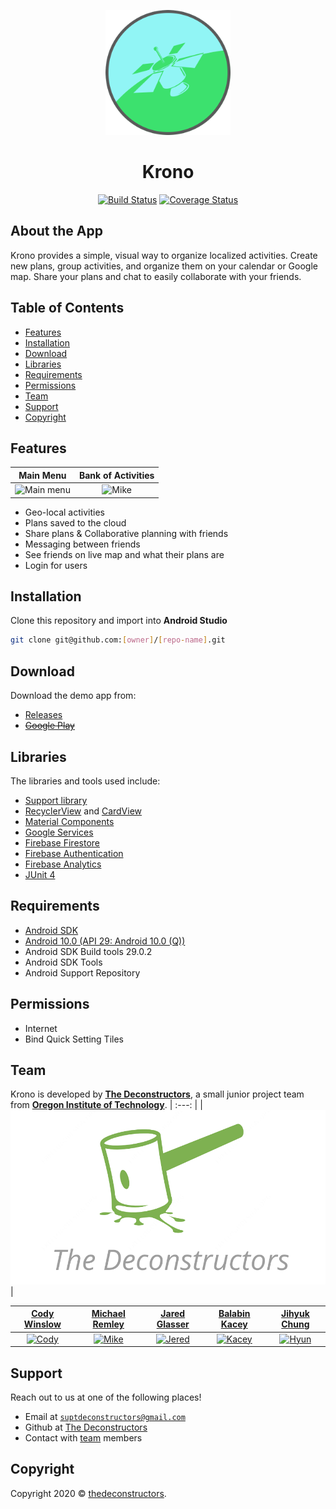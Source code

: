 <p align=center>
  <img src="https://github.com/thedeconstructors/Krono/blob/Development/Images/logo.png" alt="" width="200" height="200"></p>

<h1 align="center">Krono</h1>

<p align=center> 
  <a href="https://travis-ci.org/badges/thedeconstructors" rel="nofollow"><img src="http://img.shields.io/travis/badges/badgerbadgerbadger.svg?style=flat-square" alt="Build Status"></a>
  <a href="https://coveralls.io/r/badges/thedeconstructors" rel="nofollow"><img src="http://img.shields.io/coveralls/badges/badgerbadgerbadger.svg?style=flat-square" alt="Coverage Status"></a>
    <!-- <a href="http://badges.mit-license.org" rel="nofollow"><img src="http://img.shields.io/:license-mit-blue.svg?style=flat-square" alt="License"></a> -->
</p>

## About the App

Krono provides a simple, visual way to organize localized activities. Create new plans, group activities, and organize them on your calendar or Google map. Share your plans and chat to easily collaborate with your friends.

## Table of Contents

- [Features](#features)
- [Installation](#installation)
- [Download](#download)
- [Libraries](#libraries)
- [Requirements](#requirements)
- [Permissions](#permissions)
- [Team](#team)
- [Support](#support)
- [Copyright](#copyright)

## Features
| **Main Menu** | **Bank of Activities** |
| :---: | :---: |
| ![Main menu](https://github.com/thedeconstructors/Krono/tree/dev-michael/Images/login_page-v3.png) | ![Mike](https://github.com/thedeconstructors/Krono/tree/dev-michael/Images/main_screen-v3.png) |

- Geo-local activities
- Plans saved to the cloud
- Share plans & Collaborative planning with friends
- Messaging between friends
-	See friends on live map and what their plans are
-	Login for users

## Installation
Clone this repository and import into **Android Studio**
```bash
git clone git@github.com:[owner]/[repo-name].git
```

## Download
Download the demo app from:
- <a href="https://github.com/thedeconstructors/Krono/releases" target="_blank">Releases</a>
- <a href="https://play.google.com/store/apps/details?id=com.krono.android" target="_blank">~~Google Play~~</a>

## Libraries

The libraries and tools used include:
- <a href="https://developer.android.com/topic/libraries/support-library" target="_blank">Support library</a>
- <a href="https://developer.android.com/guide/topics/ui/layout/recyclerview" target="_blank">RecyclerView</a> and <a href="https://developer.android.com/guide/topics/ui/layout/cardview" target="_blank">CardView</a>
- <a href="https://github.com/material-components/material-components-android/releases" target="_blank">Material Components</a>
- <a href="https://developer.android.com/things/get-started/google-services" target="_blank">Google Services</a>
- <a href="https://firebase.google.com/docs/firestore" target="_blank">Firebase Firestore</a>
- <a href="https://firebase.google.com/docs/auth" target="_blank">Firebase Authentication</a>
- <a href="https://firebase.google.com/docs/analytics" target="_blank">Firebase Analytics</a>
- <a href="https://junit.org/junit4/" target="_blank">JUnit 4</a>

## Requirements

- <a href="https://developer.android.com/studio" target="_blank">Android SDK</a>
- <a href="https://developer.android.com/studio/releases/platforms#10.0" target="_blank">Android 10.0 (API 29: Android 10.0 (Q))</a>
- Android SDK Build tools 29.0.2
- Android SDK Tools
- Android Support Repository

## Permissions

- Internet
- Bind Quick Setting Tiles

## Team

Krono is developed by <a href="https://github.com/thedeconstructors" target="_blank">**The Deconstructors**</a>, a small junior project team from <a href="https://www.oit.edu/" target="_blank">**Oregon Institute of Technology**</a>.
| :---: |
| ![TeamLogo](https://github.com/thedeconstructors/Krono/blob/Development/Images/team_logo.png) |

| <a href="https://github.com/CodeyWinslow" target="_blank">**Cody Winslow**</a> | <a href="https://github.com/Mikesteam1234" target="_blank">**Michael Remley**</a> | <a href="https://github.com/JaredGlasser" target="_blank">**Jared Glasser**</a> | <a href="https://github.com/Balabin-Kacey" target="_blank">**Balabin Kacey**</a> | <a href="https://github.com/jihyukchung" target="_blank">**Jihyuk Chung**</a> | 
| :---: | :---: | :---: | :---: | :---: |
| [![Cody](https://avatars3.githubusercontent.com/u/24807225?s=400&v=4)](https://github.com/CodeyWinslow) | [![Mike](https://avatars1.githubusercontent.com/u/19197456?s=400&v=4)](https://github.com/Mikesteam1234) | [![Jered](https://avatars3.githubusercontent.com/u/56705972?s=400&v=4)](https://github.com/JaredGlasser) | [![Kacey](https://avatars0.githubusercontent.com/u/51183783?s=400&v=4)](https://github.com/Balabin-Kacey) | [![Hyun](https://avatars3.githubusercontent.com/u/51769097?s=400&v=4)](https://github.com/jihyukchung)  |

## Support

Reach out to us at one of the following places!

- Email at <a href="mailto:suptdeconstructors@gmail.com?subject=KronoSupport" target="_blank">`suptdeconstructors@gmail.com`</a>
- Github at <a href="https://github.com/thedeconstructors" target="_blank">The Deconstructors</a>
- Contact with [team](#team) members

## Copyright

Copyright 2020 © <a href="https://github.com/thedeconstructors" target="_blank">thedeconstructors</a>.
